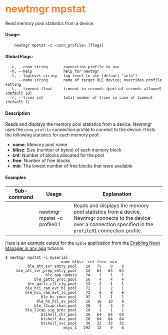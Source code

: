 ## <font color="#F2853F" style="font-size:24pt">newtmgr mpstat </font>
Read memory pool statistics from a device.

#### Usage:

```no-highlight
    newtmgr mpstat -c <conn_profile> [flags] 
```

#### Global Flags:

```no-highlight
  -c, --conn string       connection profile to use
  -h, --help              help for newtmgr
  -l, --loglevel string   log level to use (default "info")
      --name string       name of target BLE device; overrides profile setting
  -t, --timeout float     timeout in seconds (partial seconds allowed) (default 10)
  -r, --tries int         total number of tries in case of timeout (default 1)
```

#### Description
Reads and displays the memory pool statistics from a device.  Newtmgr uses the `conn_profile` connection profile to connect to the device.  It lists the following statistics for each memory pool: 

* **name**: Memory pool name
* **blksz**:  Size (number of bytes) of each memory block 
* **cnt**: Number of blocks allocated for the pool
* **free**: Number of free blocks 
* **min**: The lowest number of free blocks that were available


#### Examples

Sub-command  | Usage                  | Explanation
-------------| -----------------------|-----------------
             | newtmgr mpstat -c profile01 | Reads and displays the memory pool statistics from a device.  Newtmgr connects to the device over a connection specified in the `profile01` connection profile.

Here is an example output for the `myble` application from the [Enabling Newt Manager in any app](/os/tutorials/add_newtmgr.md) tutiorial:

```no-highlight
$ newtmgr mpstat -c myserial 
                         name blksz  cnt free  min
          ble_att_svr_entry_pool    20   75    0    0
     ble_att_svr_prep_entry_pool    12   64   64   64
                  ble_gap_update    24    1    1    1
             ble_gattc_proc_pool    56    4    4    4
          ble_gatts_clt_cfg_pool    12    2    1    1
         ble_hci_ram_evt_hi_pool    72    2    2    1
         ble_hci_ram_evt_lo_pool    72    8    8    8
                ble_hs_conn_pool    92    1    1    1
              ble_hs_hci_ev_pool    16   10   10    9
             ble_l2cap_chan_pool    28    3    3    3
         ble_l2cap_sig_proc_pool    20    1    1    1
                btshell_chr_pool    36   64   64   64
                btshell_dsc_pool    28   64   64   64
                btshell_svc_pool    36   32   32   32
                          msys_1   292   12    9    6
```
